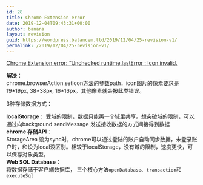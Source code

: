 ```yaml
---
id: 28
title: Chrome Extension error
date: 2019-12-04T09:43:31+00:00
author: banana
layout: revision
guid: https://wordpress.balancem.ltd/2019/12/04/25-revision-v1/
permalink: /2019/12/04/25-revision-v1/
---
```

<p class="has-small-font-size">
  <a href="https://stackoverflow.com/questions/38457208/chrome-extension-error-unchecked-runtime-lasterror-while-running-browseraction">Chrome Extension error: “Unchecked runtime.lastError : Icon invalid.</a>
</p>

<p class="has-small-font-size">
  <strong>解决</strong>：<br />chrome.browserAction.setIcon方法的参数path，icon图片的像素要求是 19*19px, 38*38px, 16*16px。其他像素就会报此类错误。
</p>

3种存储数据方式：

**localStorage**： 受域的限制，数据只能再一个域里共享。想突破域的限制，可以通过向background sendMessage 发送接收数据的方式间接得到数据  
**chrome 存储API**：  
StorageArea 设为sync时，chrome可以通过登陆的账户自动同步数据，未登录账户时，和设为local没区别。相较于localStorage，没有域的限制，速度更快，可以保存对象类型。  
**Web SQL Database**：  
将数据存储于客户端数据库， 三个核心方法`openDatabase`、`transaction`和`executeSql`